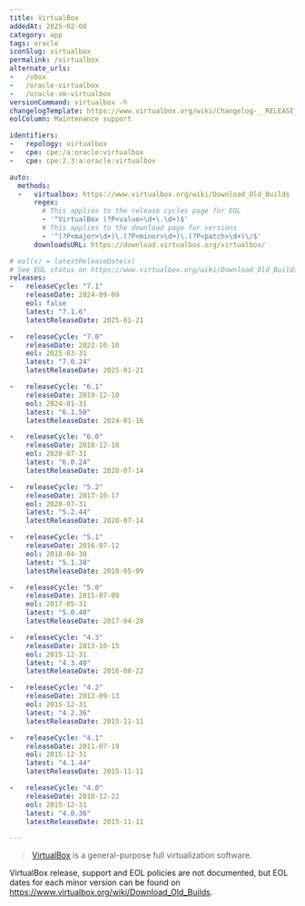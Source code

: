 ```yaml
---
title: VirtualBox
addedAt: 2025-02-08
category: app
tags: oracle
iconSlug: virtualbox
permalink: /virtualbox
alternate_urls:
-   /vbox
-   /oracle-virtualbox
-   /oracle-vm-virtualbox
versionCommand: virtualbox -h
changelogTemplate: https://www.virtualbox.org/wiki/Changelog-__RELEASE_CYCLE__
eolColumn: Maintenance support

identifiers:
-   repology: virtualbox
-   cpe: cpe:/a:oracle:virtualbox
-   cpe: cpe:2.3:a:oracle:virtualbox

auto:
  methods:
  -   virtualbox: https://www.virtualbox.org/wiki/Download_Old_Builds
      regex:
        # This applies to the release cycles page for EOL
        - '^VirtualBox (?P<value>\d+\.\d+)$'
        # This applies to the download page for versions
        - '^(?P<major>\d+)\.(?P<minor>\d+)\.(?P<patch>\d+)\/$'
      downloadsURL: https://download.virtualbox.org/virtualbox/

# eol(x) = latestReleaseDate(x)
# See EOL status on https://www.virtualbox.org/wiki/Download_Old_Builds.
releases:
-   releaseCycle: "7.1"
    releaseDate: 2024-09-09
    eol: false
    latest: "7.1.6"
    latestReleaseDate: 2025-01-21

-   releaseCycle: "7.0"
    releaseDate: 2022-10-10
    eol: 2025-03-31
    latest: "7.0.24"
    latestReleaseDate: 2025-01-21

-   releaseCycle: "6.1"
    releaseDate: 2019-12-10
    eol: 2024-01-31
    latest: "6.1.50"
    latestReleaseDate: 2024-01-16

-   releaseCycle: "6.0"
    releaseDate: 2018-12-18
    eol: 2020-07-31
    latest: "6.0.24"
    latestReleaseDate: 2020-07-14

-   releaseCycle: "5.2"
    releaseDate: 2017-10-17
    eol: 2020-07-31
    latest: "5.2.44"
    latestReleaseDate: 2020-07-14

-   releaseCycle: "5.1"
    releaseDate: 2016-07-12
    eol: 2018-04-30
    latest: "5.1.38"
    latestReleaseDate: 2018-05-09

-   releaseCycle: "5.0"
    releaseDate: 2015-07-09
    eol: 2017-05-31
    latest: "5.0.40"
    latestReleaseDate: 2017-04-28

-   releaseCycle: "4.3"
    releaseDate: 2013-10-15
    eol: 2015-12-31
    latest: "4.3.40"
    latestReleaseDate: 2016-08-22

-   releaseCycle: "4.2"
    releaseDate: 2012-09-13
    eol: 2015-12-31
    latest: "4.2.36"
    latestReleaseDate: 2015-11-11

-   releaseCycle: "4.1"
    releaseDate: 2011-07-19
    eol: 2015-12-31
    latest: "4.1.44"
    latestReleaseDate: 2015-11-11

-   releaseCycle: "4.0"
    releaseDate: 2010-12-22
    eol: 2015-12-31
    latest: "4.0.36"
    latestReleaseDate: 2015-11-11

---
```


> [VirtualBox](https://www.virtualbox.org/) is a general-purpose full virtualization software.

VirtualBox release, support and EOL policies are not documented, but EOL dates for each minor version can be found on <https://www.virtualbox.org/wiki/Download_Old_Builds>.
